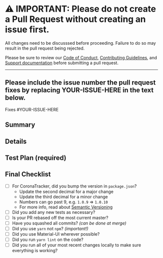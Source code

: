 # ⚠️ __IMPORTANT: Please do not create a Pull Request without creating an issue first.__

All changes need to be discusssed before proceeding. Failure to do so may result in the pull request being rejected.

Please be sure to review our [Code of Conduct](https://github.com/COVID-19-electronic-health-system/.github/blob/master/CODE_OF_CONDUCT.md), [Contributing Guidelines](https://github.com/COVID-19-electronic-health-system/.github/blob/master/CONTRIBUTING.md), and [Support documentation](https://github.com/COVID-19-electronic-health-system/.github/blob/master/SUPPORT.md) before submitting a pull request.

-----

## Please include the issue number the pull request fixes by replacing YOUR-ISSUE-HERE in the text below.

Fixes #YOUR-ISSUE-HERE

## Summary

<!-- Please provide a basic summary of what this pull request fixes so that others can review it. -->

## Details

<!-- Please explain the details for any changes. What existin problem does this pull request solve? -->

## Test Plan (required)

<!-- Demonstrate the code is solid, e.g. list the exact commands you ran and their output, and screenshots/video if the pull request modifies the UI. -->

## Final Checklist

- [ ] For CoronaTracker, did you bump the version in `package.json`?
    - Update the second decimal for a major change
    - Update the third decimal for a minor change
    - Numbers can go past 9, e.g. `1.0.9` => `1.0.10`
    - For more info, read about [Semantic Versioning](https://semver.org/)
- [ ] Did you add any new tests as necessary?
- [ ] Is your PR rebased off the most current master?
- [ ] Have you squashed all commits? _(can be done at merge)_
- [ ] Did you use `yarn` not `npm`? _(important!)_
- [ ] Did you use Material-UI wherever possible?
- [ ] Did you run `yarn lint` on the code?
- [ ] Did you run all of your most recent changes locally to make sure everything is working?
